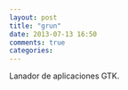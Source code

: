 ```yaml
---
layout: post
title: "grun"
date: 2013-07-13 16:50
comments: true
categories: 
---
```

Lanador de aplicaciones GTK.

